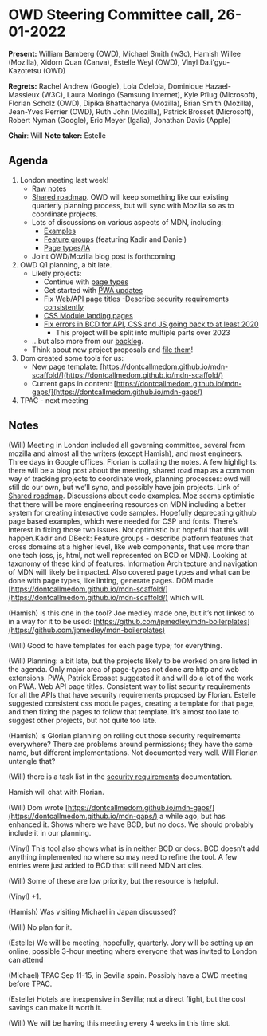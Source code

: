 # OWD Steering Committee call, 26-01-2022

**Present:** William Bamberg (OWD), Michael Smith (w3c), Hamish Willee (Mozilla), Xidorn Quan (Canva), Estelle Weyl (OWD), Vinyl Da.i'gyu-Kazotetsu (OWD)

**Regrets:** Rachel Andrew (Google), Lola Odelola, Dominique Hazael-Massieux (W3C), Laura Moringo (Samsung Internet), Kyle Pflug (Microsoft), Florian Scholz (OWD), Dipika Bhattacharya (Mozilla), Brian Smith (Mozilla), Jean-Yves Perrier (OWD), Ruth John (Mozilla), Patrick Brosset (Microsoft), ​​Robert Nyman (Google), Eric Meyer (Igalia), Jonathan Davis (Apple)

**Chair**: Will
**Note taker:** Estelle

## Agenda

1. London meeting last week!
    - [Raw notes](https://github.com/openwebdocs/project/blob/main/steering-committee/meetups/london-2023/index.md)
    - [Shared roadmap](https://github.com/orgs/mdn/projects/26/views/7). OWD will keep something like our existing quarterly planning process, but will sync with Mozilla so as to coordinate projects.
    - Lots of discussions on various aspects of MDN, including:
        - [Examples](https://github.com/openwebdocs/project/blob/main/steering-committee/meetups/london-2023/session-code-examples.md)
        - [Feature groups](https://github.com/openwebdocs/project/blob/main/steering-committee/meetups/london-2023/session-webplatform.md) (featuring Kadir and Daniel)
        - [Page types/IA](https://github.com/openwebdocs/project/blob/main/steering-committee/meetups/london-2023/session-ia.md)
    - Joint OWD/Mozilla blog post is forthcoming
2. OWD Q1 planning, a bit late.
    - Likely projects:
        - Continue with [page types](https://github.com/mdn/content/issues/15539)
        - Get started with [PWA updates](https://github.com/orgs/mdn/projects/26/views/8?pane=issue&itemId=15979055)
        - Fix [Web/API page titles](https://github.com/mdn/mdn/issues/284)
        -[Describe security requirements consistently](https://github.com/openwebdocs/project/issues/146)
        - [CSS Module landing pages](https://github.com/openwebdocs/project/issues/147)
        - [Fix errors in BCD for API, CSS and JS going back to at least 2020](https://github.com/openwebdocs/project/issues/85)
            - This project will be split into multiple parts over 2023
    - …but also more from our [backlog](https://github.com/openwebdocs/project/issues).
    - Think about new project proposals and [file them](https://github.com/openwebdocs/project/issues/new?assignees=&labels=not+ready&template=owd-project.yml)!
3. Dom created some tools for us:
    - New page template: [https://dontcallmedom.github.io/mdn-scaffold/](https://dontcallmedom.github.io/mdn-scaffold/) 
    - Current gaps in content: [https://dontcallmedom.github.io/mdn-gaps/](https://dontcallmedom.github.io/mdn-gaps/)
4. TPAC - next meeting

## Notes

(Will) Meeting in London included all governing committee, several from mozilla and almost all the writers (except Hamish), and most engineers. Three days in Google offices. Florian is collating the notes. A few highlights: there will be a blog post about the meeting, shared road map as a common way of tracking projects to coordinate work, planning processes: owd will still do our own, but we’ll sync, and possibly have join projects. Link of [Shared roadmap](https://github.com/orgs/mdn/projects/26/views/7). Discussions about code examples. Moz seems optimistic that there will be more engineering resources on MDN including a better system for creating interactive code samples. Hopefully deprecating github page based examples, which were needed for CSP and fonts. There’s interest in fixing those two issues. Not optimistic but hopeful that this will happen.Kadir and DBeck: Feature groups - describe platform features that cross domains at a higher level, like web components, that use more than one tech (css, js, html, not well represented on BCD or MDN). Looking at taxonomy of these kind of features. Information Architecture and navigation of MDN will likely be impacted. Also covered page types and what can be done with page types, like linting, generate pages. DOM made [https://dontcallmedom.github.io/mdn-scaffold/](https://dontcallmedom.github.io/mdn-scaffold/) which will.

(Hamish) Is this one in the tool? Joe medley made one, but it’s not linked to in a way for it to be used: [https://github.com/jpmedley/mdn-boilerplates](https://github.com/jpmedley/mdn-boilerplates) 

(Will) Good to have templates for each page type; for everything.

(Will) Planning: a bit late, but the projects likely to be worked on are listed in the agenda. Only major area of page-types not done are http and web extensions.  PWA, Patrick Brosset suggested it and will do a lot of the work on PWA. Web API page titles. Consistent way to list security requirements for all the APIs that have security requirements proposed by Florian. Estelle suggested consistent css module pages, creating a template for that page, and then fixing the pages to follow that template. It’s almost too late to suggest other projects, but not quite too late.

(Hamish) Is Glorian planning on rolling out those security requirements everywhere? There are problems around permissions; they have the same name, but different implementations. Not documented very well. Will Florian untangle that?

(Will) there is a task list in the [security requirements](https://github.com/openwebdocs/project/issues/146) documentation.

Hamish will chat with Florian.

(Will) Dom wrote  [https://dontcallmedom.github.io/mdn-gaps/](https://dontcallmedom.github.io/mdn-gaps/) a while ago, but has enhanced it. Shows where we have BCD, but no docs. We should probably include it in our planning.

(Vinyl) This tool also shows what is in neither BCD or docs. BCD doesn’t add anything implemented no where so may need to refine the tool. A few entries were just added to BCD that still need MDN articles.

(Will) Some of these are low priority, but the resource is helpful.

(Vinyl) +1.

(Hamish) Was visiting Michael in Japan discussed?

(Will) No plan for it.

(Estelle) We will be meeting, hopefully, quarterly. Jory will be setting up an online, possible 3-hour meeting where everyone that was invited to London can attend

(Michael) TPAC Sep 11-15, in Sevilla spain. Possibly have a OWD meeting before TPAC.

(Estelle) Hotels are inexpensive in Sevilla; not a direct flight, but the cost savings can make it worth it.

(Will) We will be having this meeting every 4 weeks in this time slot.